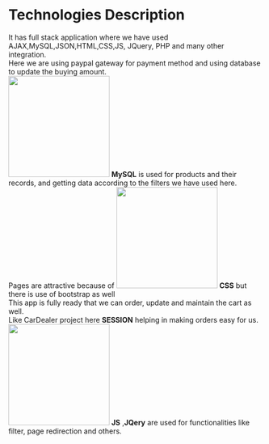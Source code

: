 # Technologies Description


It has full stack application where we have used AJAX,MySQL,JSON,HTML,CSS,JS, JQuery, PHP and
many other integration.<br/>
Here we are using paypal gateway for payment method and using database to update the buying
amount.<br/>
<img src="https://github.com/sagarwipro/sagarwipro.github.io/blob/master/images/mysql.png" width="200">
**MySQL** is used for products and their records, and getting data according to the filters we have used here.<br/>
Pages are attractive because of 
<img src="https://github.com/sagarwipro/sagarwipro.github.io/blob/master/images/css.png" width="200"> **CSS** 
but there is use of bootstrap as well<br/>
This app is fully ready that we can order, update and maintain the cart as well. <br/>
Like CarDealer project here **SESSION** helping in making orders easy for us.
<img src="https://github.com/sagarwipro/sagarwipro.github.io/blob/master/images/js.jpg" width="200"> **JS** ,**JQery** are used for functionalities like filter, page redirection and others.<br/>
